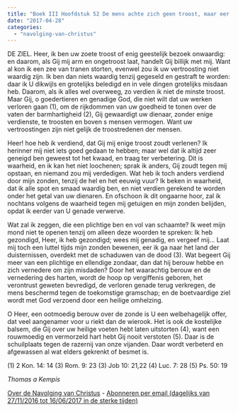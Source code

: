 ```yaml
---
title: "Boek III Hoofdstuk 52 De mens achte zich geen troost, maar eer straf waardig"
date: "2017-04-28"
categories: 
  - "navolging-van-christus"
---
```


DE ZIEL. Heer, ik ben uw zoete troost of enig geestelijk bezoek onwaardig: en daarom, als Gij mij arm en ongetroost laat, handelt Gij billijk met mij. Want al kon ik een zee van tranen storten, evenwel zou ik uw vertroosting niet waardig zijn. Ik ben dan niets waardig tenzij gegeseld en gestraft te worden: daar ik U dikwijls en grotelijks beledigd en in vele dingen grotelijks misdaan heb. Daarom, als ik alles wel overweeg, zo verdien ik niet de minste troost. Maar Gij, o goedertieren en genadige God, die niet wilt dat uw werken verloren gaan (1), om de rijkdommen van uw goedheid te tonen over de vaten der barmhartigheid (2), Gij gewaardigt uw dienaar, zonder enige verdienste, te troosten en boven s mensen vermogen. Want uw vertroostingen zijn niet gelijk de troostredenen der mensen.

Heer! hoe heb ik verdiend, dat Gij mij enige troost zoudt verlenen? Ik herinner mij niet iets goed gedaan te hebben; maar wel dat ik altijd zeer geneigd ben geweest tot het kwaad, en traag ter verbetering. Dit is waarheid, en ik kan het niet loochenen; sprak ik anders, Gij zoudt tegen mij opstaan, en niemand zou mij verdedigen. Wat heb ik toch anders verdiend door mijn zonden, tenzij de hel en het eeuwig vuur? Ik beken in waarheid, dat ik alle spot en smaad waardig ben, en niet verdien gerekend te worden onder het getal van uw dienaren. En ofschoon ik dit ongaarne hoor, zal ik nochtans volgens de waarheid tegen mij getuigen en mijn zonden belijden, opdat ik eerder van U genade verwerve.

Wat zal ik zeggen, die een plichtige ben en vol van schaamte? Ik weet mijn mond niet te openen tenzij om alleen deze woorden te spreken: Ik heb gezondigd, Heer, ik heb gezondigd; wees mij genadig, en vergeef mij... Laat mij toch een luttel tijds mijn zonden bewenen, eer ik ga naar het land der duisternissen, overdekt met de schaduwen van de dood (3). Wat begeert Gij meer van een plichtige en ellendige zondaar, dan dat hij berouw hebbe en zich vernedere om zijn misdaden? Door het waarachtig berouw en de vernedering des harten, wordt de hoop op vergiffenis geboren, het verontrust geweten bevredigd, de verloren genade terug verkregen, de mens beschermd tegen de toekomstige gramschap; en de boetvaardige ziel wordt met God verzoend door een heilige omhelzing.

O Heer, een ootmoedig berouw over de zonde is U een welbehagelijk offer, dat veel aangenamer voor u riekt dan de wierook. Het is ook de kostelijke balsem, die Gij over uw heilige voeten hebt laten uitstorten (4), want een rouwmoedig en vermorzeld hart hebt Gij nooit verstoten (5). Daar is de schuilplaats tegen de razernij van onze vijanden. Daar wordt verbeterd en afgewassen al wat elders gekrenkt of besmet is.

(1) 2 Kon. 14: 14 (3) Rom. 9: 23 (3) Job 10: 21,22 (4) Luc. 7: 28 (5) Ps. 50: 19

_Thomas a Kempis_

[Over de Navolging van Christus](/blog/de-navolging-van-christus-in-de-sterke-tijden/) - [Abonneren per email (dagelijks van 27/11/2016 tot 16/06/2017 in de sterke tijden)](http://eepurl.com/cg9VGT)
